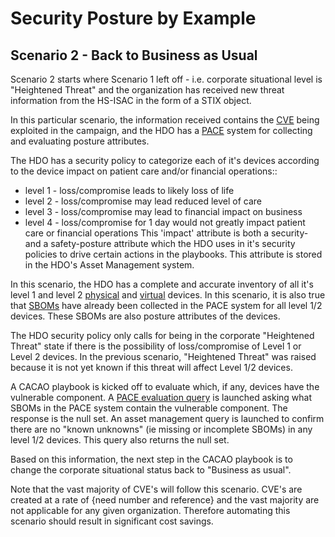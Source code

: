 # Security Posture by Example

## Scenario 2 - Back to Business as Usual
Scenario 2 starts where Scenario 1 left off -
i.e. corporate situational level is "Heightened Threat"
and the organization has received new threat information
from the HS-ISAC in the form of a STIX object.

In this particular scenario,
the information received contains the
[CVE](../GLOSSARY.md#CVE) being exploited in the campaign,
and the HDO has a [PACE](../GLOSSARY.md#pace) system for
collecting and evaluating posture attributes.

The HDO has a security policy to categorize each of it's devices
according to the device impact on patient care
and/or financial operations::
- level 1 - loss/compromise leads to likely loss of life
- level 2 - loss/compromise may lead reduced level of care
- level 3 - loss/compromise may lead to financial impact on business
- level 4 - loss/compromise for 1 day would not greatly impact patient care or financial operations
This 'impact' attribute is both a security-
and a safety-posture attribute
which the HDO uses in it's security policies to drive certain actions
in the playbooks.
This attribute is stored in the HDO's Asset Management system.

In this scenario,
the HDO has a complete and accurate inventory of
all it's level 1 and level 2
[physical](../GLOSSARY.md#physical_device) and
[virtual](../GLOSSARY.md#virtual_device) devices.
In this scenario, it is also true that
[SBOMs](../GLOSSARY.md#sbom) have already been collected in
the PACE system for all level 1/2 devices.
These SBOMs are also posture attributes of the devices.

The HDO security policy only calls for being in the corporate
"Heightened Threat" state if there is the possibility of
loss/compromise of Level 1 or Level 2 devices.
In the previous scenario, "Heightened Threat" was raised because it
is not yet known if this threat will affect Level 1/2 devices.

A CACAO playbook is kicked off to evaluate which, if any,
devices have the vulnerable component.
A [PACE evaluation query](../Use_Cases/OpenC2/Oc2PaceScenario02.md) is launched
asking what SBOMs in the PACE system contain the vulnerable component.
The response is the null set.
An asset management query is launched to confirm there are no
"known unknowns" (ie missing or incomplete SBOMs) in any level 1/2
devices.
This query also returns the null set.

Based on this information, the next step in the CACAO playbook
is to change the corporate situational status back to
"Business as usual".

Note that the vast majority of CVE's will follow this scenario.
CVE's are created at a rate of
{need number and reference}
and the vast majority are not applicable for any given organization.
Therefore automating this scenario
should result in significant cost savings.
